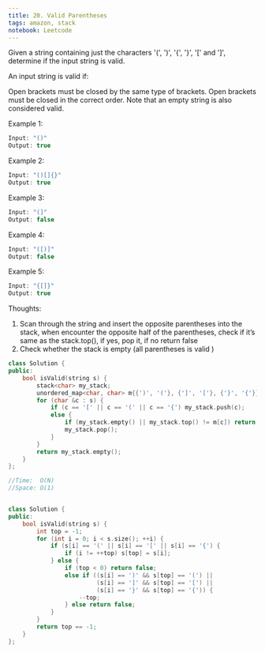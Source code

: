 ```yaml
---
title: 20. Valid Parentheses
tags: amazon, stack
notebook: Leetcode
---
```


Given a string containing just the characters '(', ')', '{', '}', '[' and ']', determine if the input string is valid.

An input string is valid if:

Open brackets must be closed by the same type of brackets.
Open brackets must be closed in the correct order.
Note that an empty string is also considered valid.

Example 1:
```c++
Input: "()"
Output: true
```
Example 2:

```c++
Input: "()[]{}"
Output: true
```
Example 3:
```c++
Input: "(]"
Output: false
```

Example 4:
```c++
Input: "([)]"
Output: false
```
Example 5:
```c++
Input: "{[]}"
Output: true
```

Thoughts:
1. Scan through the string and insert the opposite parentheses into the stack, when encounter the opposite half of the parentheses, check if it’s same as the stack.top(), if yes, pop it, if no return false
2. Check whether the stack is empty (all parentheses is valid )

```c++
class Solution {
public:
    bool isValid(string s) {
        stack<char> my_stack;
        unordered_map<char, char> m{{')', '('}, {']', '['}, {'}', '{'}};
        for (char &c : s) {
            if (c == '[' || c == '(' || c == '{') my_stack.push(c);
            else {
                if (my_stack.empty() || my_stack.top() != m[c]) return false;
                my_stack.pop();
            }
        }
        return my_stack.empty();
    }
};
```

```c++
//Time:  O(N)
//Space: O(1)


class Solution {
public:
    bool isValid(string s) {
        int top = -1;
        for (int i = 0; i < s.size(); ++i) {
            if (s[i] == '(' || s[i] == '[' || s[i] == '{') {
                if (i != ++top) s[top] = s[i];
            } else {
                if (top < 0) return false;
                else if ((s[i] == ')' && s[top] == '(') ||
                         (s[i] == ']' && s[top] == '[') ||
                         (s[i] == '}' && s[top] == '{')) {
                    --top;
                } else return false;
            }
        }
        return top == -1;
    }
};
```